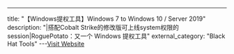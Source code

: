 ---
title: "【Windows提权工具】Windows 7 to Windows 10 / Server 2019"
description: "|搭配Cobalt Strike的修改版可上线system权限的session|RoguePotato：又一个 Windows 提权工具"
external_category: "Black Hat Tools"
---[Visit Website](https://github.com/CCob/SweetPotato)

